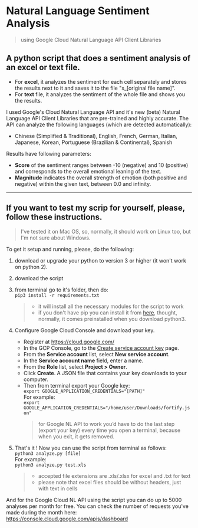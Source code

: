 # Natural Language Sentiment Analysis 
>using Google Cloud Natural Language API Client Libraries

## A python script that does a sentiment analysis of an excel or text file. 

- For **excel**, it analyzes the sentiment for each cell separately and stores the results next to it and saves it to the file "s_[original file name]".
- For **text** file, it analyzes the sentiment of the whole file and shows you the results.

I used Google's Cloud Natural Language API and it's new (beta) Natural Language API Client Libraries that are pre-trained and highly accurate. The API can analyze the following languages (which are detected automatically): 
- Chinese (Simplified & Traditional), English, French, German, Italian, Japanese, Korean, Portuguese (Brazilian & Continental), Spanish

Results have following parameters:
- **Score** of the sentiment ranges between -10 (negative) and 10 (positive) and corresponds to the overall emotional leaning of the text.
- **Magnitude** indicates the overall strength of emotion (both positive and negative) within the given text, between 0.0 and infinity.
---
## If you want to test my scrip for yourself, please, follow these instructions.
>I've tested it on Mac OS, so, normally, it should work on Linux too, but I'm not sure about Windows. 

To get it setup and running, please, do the following:
1. download or upgrade your python to version 3 or higher (it won't work on python 2).
2. download the script
3. from terminal go to it's folder, then do:  
    `pip3 install -r requirements.txt`
    >- it will install all the necessary modules for the script to work
    >- if you don't have pip you can install it from [here](https://pip.pypa.io/en/stable/installing/), thought, normally, it comes preinstalled when you download python3.
4. Configure Google Cloud Console and download your key.
    - Register at https://cloud.google.com/
    - In the GCP Console, go to the [Create service account key](https://console.cloud.google.com/apis/credentials/serviceaccountkey?_ga=2.77969431.-249870926.1567691041) page.
    - From the **Service account** list, select **New service account**.
    - In the **Service account name** field, enter a name.
    - From the **Role** list, select **Project > Owner**.
    - Click **Create**. A JSON file that contains your key downloads to your computer.
    - Then from terminal export your Google key:  
        `export GOOGLE_APPLICATION_CREDENTIALS="[PATH]"`  
        For example:  
        `export GOOGLE_APPLICATION_CREDENTIALS="/home/user/Downloads/fortify.json"`
        >for Google NL API to work you’d have to do the last step (export your key) every time you open a terminal, because when you exit, it gets removed.

5. That's it ! Now you can use the script from terminal as follows:  
    `python3 analyze.py [file]`  
    For example:  
    `python3 analyze.py test.xls`

    >- accepted file extensions are .xls/.xlsx for excel and .txt for text
    >- please note that excel files should be without headers, just with text in cells

And for the Google Cloud NL API using the script you can do up to 5000 analyses per month for free. You can check the number of requests you've made during the month here: https://console.cloud.google.com/apis/dashboard